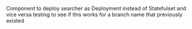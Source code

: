 Component to deploy searcher as Deployment instead of Statefulset and vice versa
testing to see if this works for a branch name that previously existed
